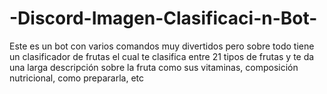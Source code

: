 # -Discord-Imagen-Clasificaci-n-Bot-
Este es un bot con varios comandos muy divertidos pero sobre todo tiene un clasificador de frutas el cual te clasifica entre 21 tipos de frutas y te da una larga descripción sobre la fruta como sus vitaminas, composición nutricional, como prepararla, etc
